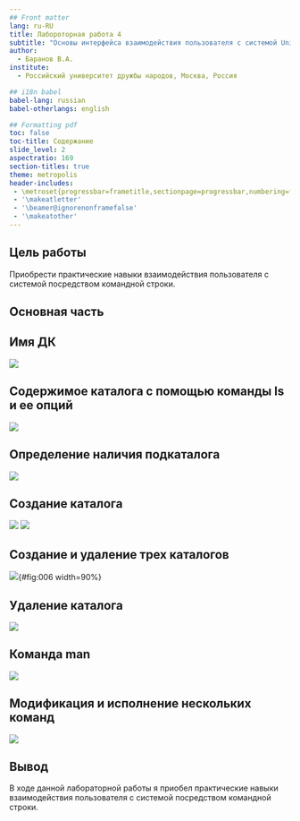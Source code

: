 ```yaml
---
## Front matter
lang: ru-RU
title: Лабороторная работа 4
subtitle: "Основы интерфейса взаимодействия пользователя с системой Unix на уровне командной строки"
author:
  - Баранов В.А.
institute:
  - Российский университет дружбы народов, Москва, Россия

## i18n babel
babel-lang: russian
babel-otherlangs: english

## Formatting pdf
toc: false
toc-title: Содержание
slide_level: 2
aspectratio: 169
section-titles: true
theme: metropolis
header-includes:
 - \metroset{progressbar=frametitle,sectionpage=progressbar,numbering=fraction}
 - '\makeatletter'
 - '\beamer@ignorenonframefalse'
 - '\makeatother'
---
```



## Цель работы

Приобрести практические навыки взаимодействия пользователя с системой посредством командной строки. 


## Основная часть
 
 
## Имя ДК

![](./image/01.png)

## Содержимое каталога с помощью команды ls и ее опций

![](./image/02.png)

## Определение наличия подкаталога 

![](./image/03.png)

## Создание каталога 

![](./image/04.png)
![](./image/05.png)

## Создание и удаление трех каталогов 

![](./image/06.png){#fig:006 width=90%}

## Удаление каталога

![](./image/07.png)

## Команда man
 
![](./image/08.png)

## Модификация и исполнение нескольких команд

![](./image/09.png)


## Вывод

В ходе данной лабораторной работы я приобел практические навыки взаимодействия пользователя с системой посредством командной строки. 

